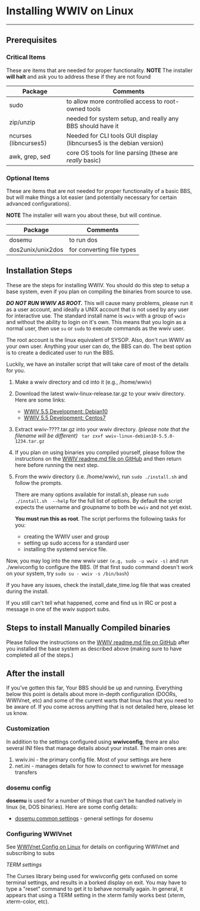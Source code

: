 # Installing WWIV on Linux
***

## Prerequisites

### Critical Items
These are items that are needed for proper functionality.
**NOTE** The installer **will halt** and ask you to address these if they are not found

Package | Comments
------- | ----------
sudo | to allow more controlled access to root-owned tools
zip/unzip | needed for system setup, and really any BBS should have it
ncurses (libncurses5)| Needed for CLI tools GUI display (libncurses5 is the debian version)
awk, grep, sed | core OS tools for line parsing (these are _really_ basic)




### Optional Items
These are items that are not needed for proper functionality of a basic BBS, but will make things
a lot easier (and potentially necessary for certain advanced configurations).

**NOTE** The installer will warn you about these, but will continue.

Package | Comments
------- | ----------
dosemu | to run dos|based doors and utilities  
dos2unix/unix2dos | for converting file types  




## Installation Steps

These are the steps for installing WWIV.  You should do this step to setup
a base system, even if you plan on compiling the binaries from source to use.

_**DO NOT RUN WWIV AS ROOT.**_ This will cause many problems, please run it
as a user account, and ideally a UNIX account that is not used by any
user for interactive use.  The standard install name is ```wwiv``` with
a group of ```wwiv``` and without the ability to login on it's own.  This
means that you login as a normal user, then use ```su``` or ```sudo``` to
execute commands as the wwiv user.

The root account is the linux equivalent of SYSOP. Also, don't run WWIV
as your own user. Anything your user can do, the BBS can do. The best
option is to create a dedicated user to run the BBS.

Luckily, we have an installer script that will take care of most of the
details for you.

1. Make a wwiv directory and cd into it (e.g., /home/wwiv)   

2. Download the latest wwiv-linux-release.tar.gz to your wwiv directory.
   Here are some links: 
     * [WWIV 5.5 Development: Debian10](https://build.wwivbbs.org/jenkins/job/wwiv/label=linux-debian10/lastSuccessfulBuild/)
     * [WWIV 5.5 Development: Centos7](https://build.wwivbbs.org/jenkins/job/wwiv/label=linux-centos7/lastSuccessfulBuild/)  
3. Extract wwiv-????.tar.gz into your wwiv directory.
   *(please note that the filename will be different)* 
       ```
		   tar zxvf wwiv-linux-debian10-5.5.0-1234.tar.gz```   
4. If you plan on using binaries you compiled yourself, please follow the
   instructions on the [WWIV readme.md file on GitHub](https://github.com/wwivbbs/wwiv#building-on-linux)
   and then return here before running the next step.

5. From the wwiv directory (i.e. /home/wwiv), run ``sudo ./install.sh`` and
   follow the prompts.

   There are many options available for install.sh,
   please run ```sudo ./install.sh  --help``` for the full list of options. 
   By default the script expects the username and groupname to both be 
   ```wwiv``` and not yet exist.

   **You must run this as root**.  The script performs the following tasks
   for you:

   * creating the WWIV user and group
   * setting up sudo access for a standard user
   * installing the systemd service file.  

Now, you may log into the new wwiv user ``(e.g, sudo -u wwiv -s)`` and run ./wwivconfig
to configure the BBS.
(If that first sudo command doesn't work on your system, try 
```sudo su - wwiv -s /bin/bash```)

If you have any issues, check the install_date_time.log file that was created
during the install.  

If you still can't tell what happened, come and find us in IRC or post a message
in one of the wwiv support subs.

## Steps to install Manually Compiled binaries

Please follow the instructions on the 
[WWIV readme.md file on GitHub](https://github.com/wwivbbs/wwiv#building-one-linux)
after you installed the base system as described above (making sure to have
completed all of the steps.)

## After the install

If you've gotten this far, Your BBS should be up and running. Everything below
this point is details about more in-depth configuration (DOORs, WWIVnet, etc) 
and some of the current warts that linux has that you need to be aware of. 
If you come across anything that is not detailed here, please let us know.

### Customization
In addition to the settings configured using **wwivconfig**, there are also 
several INI files that manage details about your install.  The main ones are:

1. wwiv.ini - the primary config file.  Most of your settings are here
1. net.ini - manages details for how to connect to wwivnet for message transfers

### dosemu config 

**dosemu** is used for a number of things that can't be handled natively in
linux (ie, DOS binaries). Here are some config details: 

* [dosemu common settings](../cfg/dosemu.md) - general settings for dosemu  

### Configuring WWIVnet 
See [WWIVnet Config on Linux](../network/wwivnet_linux.md) for details on
configuring WWIVnet and subscribing to subs

_TERM settings_

The Curses library being used for wwivconfig gets confused on some terminal
settings, and results in a borked display on exit. You may have to type a
"reset" command to get it to behave normally again. In general, it appears
that using a TERM setting in the xterm family works best (xterm, 
xterm-color, etc).

